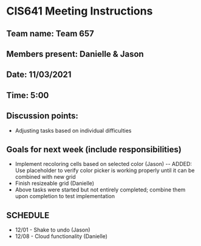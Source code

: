 # CIS641 Meeting Instructions

## Team name: Team 657

## Members present: Danielle & Jason

## Date: 11/03/2021

## Time: 5:00

## Discussion points:
- Adjusting tasks based on individual difficulties

## Goals for next week (include responsibilities)
- Implement recoloring cells based on selected color (Jason)
-- ADDED: Use placeholder to verify color picker is working properly until it can be combined with new grid
- Finish resizeable grid (Danielle)
- Above tasks were started but not entirely completed; combine them upon completion to test implementation

## SCHEDULE
- 12/01 - Shake to undo (Jason)
- 12/08 - Cloud functionality (Danielle)
